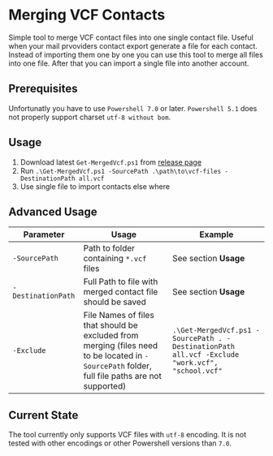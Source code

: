 # Merging VCF Contacts

Simple tool to merge VCF contact files into one single contact file. Useful when your mail prvoviders contact export generate a file for
each contact. Instead of importing them one by one you can use this tool to merge all files into one file. After that you can import
a single file into another account.

## Prerequisites

Unfortunatly you have to use `Powershell 7.0` or later. `Powershell 5.1` does not properly support charset `utf-8 without bom`.

## Usage

1. Download latest `Get-MergedVcf.ps1` from [release page](https://github.com/iodar/ps-vcf-merger/releases)
2. Run `.\Get-MergedVcf.ps1 -SourcePath .\path\to\vcf-files -DestinationPath all.vcf`
3. Use single file to import contacts else where

## Advanced Usage

| Parameter          | Usage                                                                                                                                          | Example                                                                                        |
| ------------------ | ---------------------------------------------------------------------------------------------------------------------------------------------- | ---------------------------------------------------------------------------------------------- |
| `-SourcePath`      | Path to folder containing `*.vcf` files                                                                                                        | See section **Usage**                                                                          |
| `-DestinationPath` | Full Path to file with merged contact file should be saved                                                                                     | See section **Usage**                                                                          |
| `-Exclude`         | File Names of files that should be excluded from merging (files need to be located in `-SourcePath` folder, full file paths are not supported) | `.\Get-MergedVcf.ps1 -SourcePath . -DestinationPath all.vcf -Exclude "work.vcf", "school.vcf"` |

## Current State

The tool currently only supports VCF files with `utf-8` encoding. It is not tested with other encodings or other Powershell versions than `7.0`.